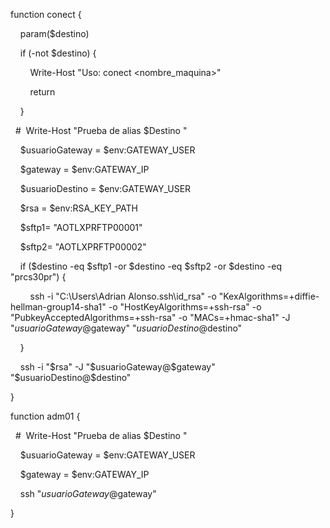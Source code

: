 function conect {

    param($destino)

  

    if (-not $destino) {

        Write-Host "Uso: conect <nombre_maquina>"

        return

    }

  #  Write-Host "Prueba de alias $Destino "

    $usuarioGateway = $env:GATEWAY_USER

    $gateway = $env:GATEWAY_IP

    $usuarioDestino = $env:GATEWAY_USER

    $rsa = $env:RSA_KEY_PATH

    $sftp1= "AOTLXPRFTP00001"

    $sftp2= "AOTLXPRFTP00002"

  

    if ($destino -eq $sftp1 -or $destino -eq $sftp2 -or $destino -eq "prcs30pr") {

        ssh -i "C:\Users\Adrian Alonso\.ssh\id_rsa" -o "KexAlgorithms=+diffie-hellman-group14-sha1" -o "HostKeyAlgorithms=+ssh-rsa" -o "PubkeyAcceptedAlgorithms=+ssh-rsa" -o "MACs=+hmac-sha1" -J "$usuarioGateway@$gateway" "$usuarioDestino@$destino"

  

    }        

  

    ssh -i "$rsa" -J "$usuarioGateway@$gateway" "$usuarioDestino@$destino"

  

}

  

function adm01 {

  #  Write-Host "Prueba de alias $Destino "

    $usuarioGateway = $env:GATEWAY_USER

    $gateway = $env:GATEWAY_IP

    ssh "$usuarioGateway@$gateway"

}